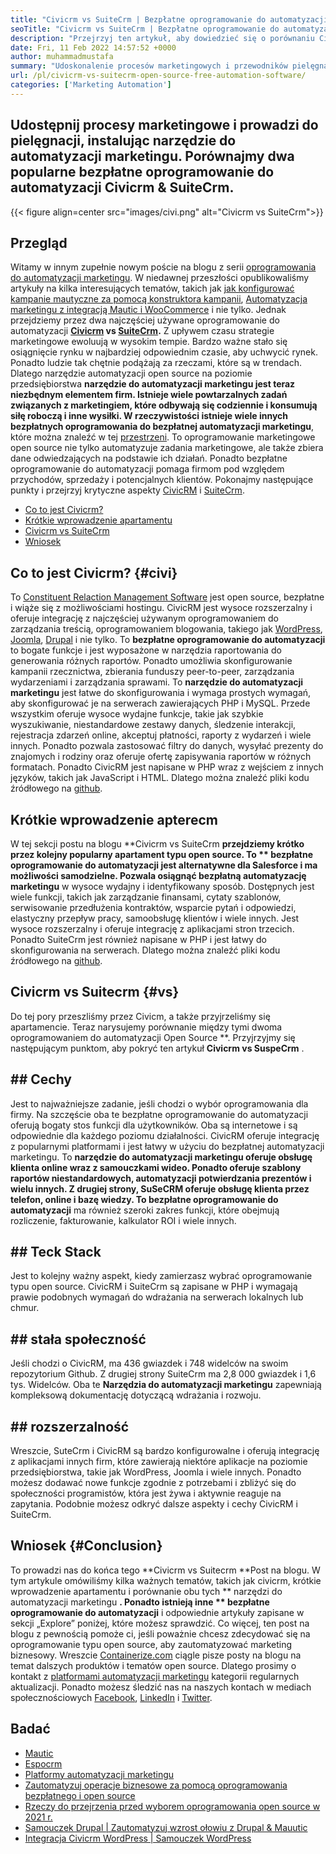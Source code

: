 ```yaml
---
title: "Civicrm vs SuiteCrm | Bezpłatne oprogramowanie do automatyzacji typu open source" 
seoTitle: "Civicrm vs SuiteCrm | Bezpłatne oprogramowanie do automatyzacji typu open source" 
description: "Przejrzyj ten artykuł, aby dowiedzieć się o porównaniu Civicrm vs SuspeCrm. Zainstaluj oprogramowanie do automatyzacji marketingu open source, aby uzyskać przewagę konkurencyjną." 
date: Fri, 11 Feb 2022 14:57:52 +0000
author: muhammadmustafa
summary: "Udoskonalenie procesów marketingowych i przewodników pielęgnacji, instalując narzędzie do automatyzacji marketingu. Porównajmy dwa popularne bezpłatne oprogramowanie do automatyzacji Civicrm & amp; ApeCrm." 
url: /pl/civicrm-vs-suitecrm-open-source-free-automation-software/
categories: ['Marketing Automation']
---
```


## Udostępnij procesy marketingowe i prowadzi do pielęgnacji, instalując narzędzie do automatyzacji marketingu. Porównajmy dwa popularne bezpłatne oprogramowanie do automatyzacji Civicrm & SuiteCrm.

{{< figure align=center src="images/civi.png" alt="Civicrm vs SuiteCrm">}}


## Przegląd
Witamy w innym zupełnie nowym poście na blogu z serii [oprogramowania do automatyzacji marketingu][1]. W niedawnej przeszłości opublikowaliśmy artykuły na kilka interesujących tematów, takich jak [jak konfigurować kampanie mautyczne za pomocą konstruktora kampanii][2], [Automatyzacja marketingu z integracją Mautic i WooCommerce][3] i nie tylko. Jednak przejdziemy przez dwa najczęściej używane oprogramowanie do automatyzacji  **[Civicrm][4] vs [SuiteCrm][5].**  Z upływem czasu strategie marketingowe ewoluują w wysokim tempie. Bardzo ważne stało się osiągnięcie rynku w najbardziej odpowiednim czasie, aby uchwycić rynek. Ponadto ludzie tak chętnie podążają za rzeczami, które są w trendach.
Dlatego narzędzie automatyzacji open source na poziomie przedsiębiorstwa **narzędzie do automatyzacji marketingu  **jest teraz niezbędnym elementem firm. Istnieje wiele powtarzalnych zadań związanych z marketingiem, które odbywają się codziennie i konsumują siłę roboczą i inne wysiłki. W rzeczywistości istnieje wiele innych bezpłatnych oprogramowania do**   bezpłatnej automatyzacji marketingu**, które można znaleźć w tej [przestrzeni][6]. To oprogramowanie marketingowe open source nie tylko automatyzuje zadania marketingowe, ale także zbiera dane odwiedzających na podstawie ich działań. Ponadto bezpłatne oprogramowanie do automatyzacji pomaga firmom pod względem przychodów, sprzedaży i potencjalnych klientów. Pokonajmy następujące punkty i przejrzyj krytyczne aspekty [CivicRM][4] i [SuiteCrm][5].
  * [Co to jest Civicrm?][7]
  * [Krótkie wprowadzenie apartamentu][8]
  * [Civicrm vs SuiteCrm][9]
  * [Wniosek][10]

## Co to jest Civicrm?   {#civi}
To [Constituent Relaction Management Software][4] jest open source, bezpłatne i wiąże się z możliwościami hostingu. CivicRM jest wysoce rozszerzalny i oferuje integrację z najczęściej używanym oprogramowaniem do zarządzania treścią, oprogramowaniem blogowania, takiego jak [WordPress][11], [Joomla][12], [Drupal][13] i nie tylko. To  **bezpłatne oprogramowanie do automatyzacji**  to bogate funkcje i jest wyposażone w narzędzia raportowania do generowania różnych raportów. Ponadto umożliwia skonfigurowanie kampanii rzecznictwa, zbierania funduszy peer-to-peer, zarządzania wydarzeniami i zarządzania sprawami.
To  **narzędzie do automatyzacji marketingu**  jest łatwe do skonfigurowania i wymaga prostych wymagań, aby skonfigurować je na serwerach zawierających PHP i MySQL. Przede wszystkim oferuje wysoce wydajne funkcje, takie jak szybkie wyszukiwanie, niestandardowe zestawy danych, śledzenie interakcji, rejestracja zdarzeń online, akceptuj płatności, raporty z wydarzeń i wiele innych. Ponadto pozwala zastosować filtry do danych, wysyłać prezenty do znajomych i rodziny oraz oferuje ofertę zapisywania raportów w różnych formatach. Ponadto CivicRM jest napisane w PHP wraz z wejściem z innych języków, takich jak JavaScript i HTML. Dlatego można znaleźć pliki kodu źródłowego na [github][14].

## Krótkie wprowadzenie apterecm
W tej sekcji postu na blogu **Civicrm vs SuiteCrm  **przejdziemy krótko przez kolejny popularny apartament typu open source. To **  bezpłatne oprogramowanie do automatyzacji  **jest alternatywne dla Salesforce i ma możliwości samodzielne. Pozwala osiągnąć**   bezpłatną automatyzację marketingu** w wysoce wydajny i identyfikowany sposób. Dostępnych jest wiele funkcji, takich jak zarządzanie finansami, cytaty szablonów, serwisowanie przedłużenia kontraktów, wsparcie pytań i odpowiedzi, elastyczny przepływ pracy, samoobsługę klientów i wiele innych. Jest wysoce rozszerzalny i oferuje integrację z aplikacjami stron trzecich. Ponadto SuiteCrm jest również napisane w PHP i jest łatwy do skonfigurowania na serwerach. Dlatego można znaleźć pliki kodu źródłowego na [github][15].

## Civicrm vs Suitecrm   {#vs}
Do tej pory przeszliśmy przez Civicm, a także przyjrzeliśmy się apartamencie. Teraz narysujemy porównanie między tymi dwoma oprogramowaniem do automatyzacji Open Source **. Przyjrzyjmy się następującym punktom, aby pokryć ten artykuł  **Civicrm vs SuspeCrm** .

## ## Cechy
Jest to najważniejsze zadanie, jeśli chodzi o wybór oprogramowania dla firmy. Na szczęście oba te bezpłatne oprogramowanie do automatyzacji oferują bogaty stos funkcji dla użytkowników. Oba są internetowe i są odpowiednie dla każdego poziomu działalności. CivicRM oferuje integrację z popularnymi platformami i jest łatwy w użyciu do bezpłatnej automatyzacji marketingu. To **narzędzie do automatyzacji marketingu  **oferuje obsługę klienta online wraz z samouczkami wideo. Ponadto oferuje szablony raportów niestandardowych, automatyzacji potwierdzania prezentów i wielu innych. Z drugiej strony, SuSeCRM oferuje obsługę klienta przez telefon, online i bazę wiedzy. To**   bezpłatne oprogramowanie do automatyzacji** ma również szeroki zakres funkcji, które obejmują rozliczenie, fakturowanie, kalkulator ROI i wiele innych.

## ## Teck Stack
Jest to kolejny ważny aspekt, kiedy zamierzasz wybrać oprogramowanie typu open source. CivicRM i SuiteCrm są zapisane w PHP i wymagają prawie podobnych wymagań do wdrażania na serwerach lokalnych lub chmur.

## ## stała społeczność
Jeśli chodzi o CivicRM, ma 436 gwiazdek i 748 widelców na swoim repozytorium Github. Z drugiej strony SuiteCrm ma 2,8 000 gwiazdek i 1,6 tys. Widelców. Oba te  **Narzędzia do automatyzacji marketingu**  zapewniają kompleksową dokumentację dotyczącą wdrażania i rozwoju.

## ## rozszerzalność
Wreszcie, SuteCrm i CivicRM są bardzo konfigurowalne i oferują integrację z aplikacjami innych firm, które zawierają niektóre aplikacje na poziomie przedsiębiorstwa, takie jak WordPress, Joomla i wiele innych. Ponadto możesz dodawać nowe funkcje zgodnie z potrzebami i zbliżyć się do społeczności programistów, która jest żywa i aktywnie reaguje na zapytania.
Podobnie możesz odkryć dalsze aspekty i cechy CivicRM i SuiteCrm.

## Wniosek   {#Conclusion}
To prowadzi nas do końca tego **Civicrm vs Suitecrm  **Post na blogu. W tym artykule omówiliśmy kilka ważnych tematów, takich jak civicrm, krótkie wprowadzenie apartamentu i porównanie obu tych **  narzędzi do automatyzacji marketingu **. Ponadto istnieją inne ** bezpłatne oprogramowanie do automatyzacji**  i odpowiednie artykuły zapisane w sekcji „Explore” poniżej, które możesz sprawdzić. Co więcej, ten post na blogu z pewnością pomoże ci, jeśli poważnie chcesz zdecydować się na oprogramowanie typu open source, aby zautomatyzować marketing biznesowy.
Wreszcie [Containerize.com][16] ciągle pisze posty na blogu na temat dalszych produktów i tematów open source. Dlatego prosimy o kontakt z [platformami automatyzacji marketingu][6] kategorii regularnych aktualizacji. Ponadto możesz śledzić nas na naszych kontach w mediach społecznościowych [Facebook][17], [LinkedIn][18] i [Twitter][19].

## Badać
  * [Mautic][20]
  * [Espocrm][21]
  * [Platformy automatyzacji marketingu][6]
  * [Zautomatyzuj operacje biznesowe za pomocą oprogramowania bezpłatnego i open source][22]
  * [Rzeczy do przejrzenia przed wyborem oprogramowania open source w 2021 r.][23]
  * [Samouczek Drupal | Zautomatyzuj wzrost ołowiu z Drupal & Mauutic][24]
  * [Integracja Civicrm WordPress | Samouczek WordPress][25]

  
[1]: https://blog.containerize.com/category/marketing-automation/
[2]: https://blog.containerize.com/marketing-automation/how-to-setup-marketing-campaigns-using-mautic-campaign-builder/
[3]: https://blog.containerize.com/blogging/marketing-automation-using-mautic-and-wordpress-woocommerce/
[4]: https://products.containerize.com/marketing-automation/civicrm/
[5]: https://products.containerize.com/marketing-automation/suitecrm/
[6]: https://products.containerize.com/marketing-automation/
[7]: #civi
[8]: #suite
[9]: #vs
[10]: #Conclusion
[11]: https://products.containerize.com/blogging/wordpress/
[12]: https://products.containerize.com/content-management/joomla/
[13]: https://products.containerize.com/content-management/drupal/
[14]: https://github.com/civicrm/civicrm-core
[15]: https://github.com/salesagility/SuiteCRM
[16]: https://www.containerize.com/
[17]: https://web.facebook.com/containerize
[18]: https://www.linkedin.com/company/containerize/
[19]: https://twitter.com/containerize_co
[20]: https://products.containerize.com/marketing-automation/mautic/
[21]: https://products.containerize.com/marketing-automation/espocrm/
[22]: https://blog.containerize.com/blogging/automate-business-operations-using-open-source-software/
[23]: https://blog.containerize.com/cmdb-software/things-to-review-before-opting-open-source-software-in-2021/
[24]: https://blog.containerize.com/content-management/drupal-tutorial-automate-lead-growth-with-drupal-mautic/
[25]: https://blog.containerize.com/blogging/civicrm-wordpress-integration-wordpress-tutorial/
